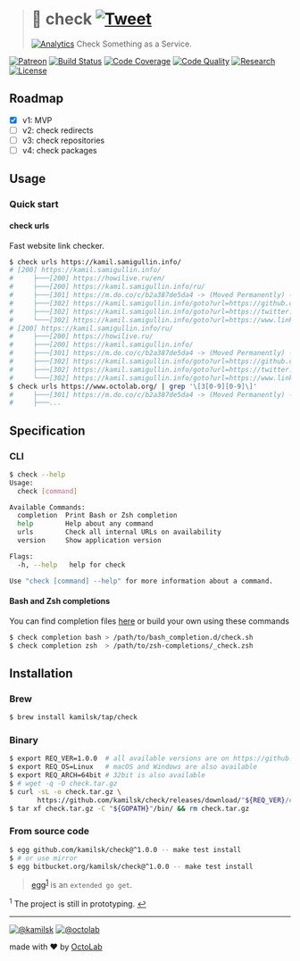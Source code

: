 > # 🔬 check [![Tweet][icon_twitter]][twitter_publish]
> [![Analytics][analytics_pixel]][page_promo]
> Check Something as a Service.

[![Patreon][icon_patreon]](https://www.patreon.com/octolab)
[![Build Status][icon_build]][page_build]
[![Code Coverage][icon_coverage]][page_quality]
[![Code Quality][icon_quality]][page_quality]
[![Research][icon_research]](../../tree/research)
[![License][icon_license]](LICENSE)

## Roadmap

- [x] v1: MVP
- [ ] v2: check redirects
- [ ] v3: check repositories
- [ ] v4: check packages

## Usage

### Quick start

#### check urls

Fast website link checker.

```bash
$ check urls https://kamil.samigullin.info/
# [200] https://kamil.samigullin.info/
#     ├───[200] https://howilive.ru/en/
#     ├───[200] https://kamil.samigullin.info/ru/
#     ├───[301] https://m.do.co/c/b2a387de5da4 -> (Moved Permanently) -> https://...
#     ├───[302] https://kamil.samigullin.info/goto?url=https://github.com/kamilsk -> (Found) -> https://...
#     ├───[302] https://kamil.samigullin.info/goto?url=https://twitter.com/ikamilsk -> (Found) -> https://...
#     └───[302] https://kamil.samigullin.info/goto?url=https://www.linkedin.com/in/kamilsk -> (Found) -> https://...
# [200] https://kamil.samigullin.info/ru/
#     ├───[200] https://howilive.ru/
#     ├───[200] https://kamil.samigullin.info/
#     ├───[301] https://m.do.co/c/b2a387de5da4 -> (Moved Permanently) -> https://...
#     ├───[302] https://kamil.samigullin.info/goto?url=https://github.com/kamilsk -> (Found) -> https://...
#     ├───[302] https://kamil.samigullin.info/goto?url=https://twitter.com/ikamilsk -> (Found) -> https://...
#     └───[302] https://kamil.samigullin.info/goto?url=https://www.linkedin.com/in/kamilsk -> (Found) -> https://...
$ check urls https://www.octolab.org/ | grep '\[3[0-9][0-9]\]'
#     ├───[301] https://m.do.co/c/b2a387de5da4 -> (Moved Permanently) -> https://...
#     ├───...
```

## Specification

### CLI

```bash
$ check --help
Usage:
  check [command]

Available Commands:
  completion  Print Bash or Zsh completion
  help        Help about any command
  urls        Check all internal URLs on availability
  version     Show application version

Flags:
  -h, --help   help for check

Use "check [command] --help" for more information about a command.
```

#### Bash and Zsh completions

You can find completion files [here](https://github.com/kamilsk/shared/tree/dotfiles/bash_completion.d) or
build your own using these commands

```bash
$ check completion bash > /path/to/bash_completion.d/check.sh
$ check completion zsh  > /path/to/zsh-completions/_check.zsh
```

## Installation

### Brew

```bash
$ brew install kamilsk/tap/check
```

### Binary

```bash
$ export REQ_VER=1.0.0  # all available versions are on https://github.com/kamilsk/check/releases
$ export REQ_OS=Linux   # macOS and Windows are also available
$ export REQ_ARCH=64bit # 32bit is also available
$ # wget -q -O check.tar.gz
$ curl -sL -o check.tar.gz \
       https://github.com/kamilsk/check/releases/download/"${REQ_VER}/check_${REQ_VER}_${REQ_OS}-${REQ_ARCH}".tar.gz
$ tar xf check.tar.gz -C "${GOPATH}"/bin/ && rm check.tar.gz
```

### From source code

```bash
$ egg github.com/kamilsk/check@^1.0.0 -- make test install
$ # or use mirror
$ egg bitbucket.org/kamilsk/check@^1.0.0 -- make test install
```

> [egg](https://github.com/kamilsk/egg)<sup id="anchor-egg">[1](#egg)</sup> is an `extended go get`.

<sup id="egg">1</sup> The project is still in prototyping. [↩](#anchor-egg)

---

[![@kamilsk][icon_tw_author]](https://twitter.com/ikamilsk)
[![@octolab][icon_tw_sponsor]](https://twitter.com/octolab_inc)

made with ❤️ by [OctoLab](https://www.octolab.org/)

[analytics_pixel]: https://ga-beacon.appspot.com/UA-109817251-19/check/readme?pixel

[icon_build]:      https://travis-ci.org/kamilsk/check.svg?branch=master
[icon_coverage]:   https://scrutinizer-ci.com/g/kamilsk/check/badges/coverage.png?b=master
[icon_gitter]:     https://badges.gitter.im/Join%20Chat.svg
[icon_license]:    https://img.shields.io/badge/license-MIT-blue.svg
[icon_patreon]:    https://img.shields.io/badge/patreon-donate-orange.svg
[icon_quality]:    https://scrutinizer-ci.com/g/kamilsk/check/badges/quality-score.png?b=master
[icon_research]:   https://img.shields.io/badge/research-in%20progress-yellow.svg
[icon_tw_author]:  https://img.shields.io/badge/author-%40kamilsk-blue.svg
[icon_tw_sponsor]: https://img.shields.io/badge/sponsor-%40octolab-blue.svg
[icon_twitter]:    https://img.shields.io/twitter/url/http/shields.io.svg?style=social

[page_build]:      https://travis-ci.org/kamilsk/check
[page_promo]:      https://github.com/kamilsk/check
[page_quality]:    https://scrutinizer-ci.com/g/kamilsk/check/?branch=master

[twitter_publish]: https://twitter.com/intent/tweet?text=Check%20Something%20as%20a%20Service&url=https://github.com/kamilsk/check&via=ikamilsk&hashtags=go,tool,website-audit
